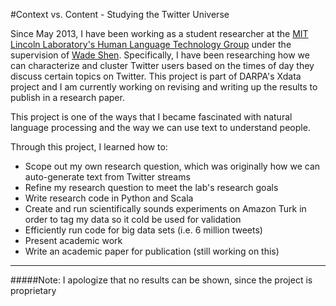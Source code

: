 #Context vs. Content - Studying the Twitter Universe

Since May 2013, I have been working as a student researcher at the [MIT Lincoln Laboratory's Human Language Technology Group](http://www.ll.mit.edu/mission/cybersec/HLT/HLT.html) under the supervision of [Wade Shen](http://www.ll.mit.edu/mission/cybersec/HLT/biographies/shen-bio.html). Specifically, I have been researching how we can characterize and cluster Twitter users based on the times of day they discuss certain topics on Twitter. This project is part of DARPA's Xdata project and I am currently working on revising and writing up the results to publish in a research paper.

This project is one of the ways that I became fascinated with natural language processing and the way we can use text to understand people. 

Through this project, I learned how to:
* Scope out my own research question, which was originally how we can auto-generate text from Twitter streams
* Refine my research question to meet the lab's research goals
* Write research code in Python and Scala
* Create and run scientifically sounds experiments on Amazon Turk in order to tag my data so it cold be used for validation
* Efficiently run code for big data sets (i.e. 6 million tweets)
* Present academic work
* Write an academic paper for publication (still working on this)

---


#####Note: I apologize that no results can be shown, since the project is proprietary